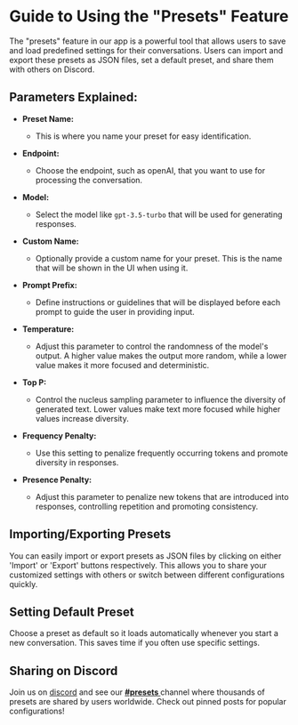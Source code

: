 # Guide to Using the "Presets" Feature

The "presets" feature in our app is a powerful tool that allows users to save and load predefined settings for their conversations. Users can import and export these presets as JSON files, set a default preset, and share them with others on Discord.

## Parameters Explained:

- **Preset Name:**
  - This is where you name your preset for easy identification.

- **Endpoint:**
  - Choose the endpoint, such as openAI, that you want to use for processing the conversation.

- **Model:**
  - Select the model like `gpt-3.5-turbo` that will be used for generating responses.

- **Custom Name:**
  - Optionally provide a custom name for your preset. This is the name that will be shown in the UI when using it.

- **Prompt Prefix:**
  - Define instructions or guidelines that will be displayed before each prompt to guide the user in providing input.

- **Temperature:**
  - Adjust this parameter to control the randomness of the model's output. A higher value makes the output more random, while a lower value makes it more focused and deterministic.

- **Top P:**
  - Control the nucleus sampling parameter to influence the diversity of generated text. Lower values make text more focused while higher values increase diversity.

- **Frequency Penalty:**
  - Use this setting to penalize frequently occurring tokens and promote diversity in responses.

- **Presence Penalty:**
   - Adjust this parameter to penalize new tokens that are introduced into responses, controlling repetition and promoting consistency.

## Importing/Exporting Presets

You can easily import or export presets as JSON files by clicking on either 'Import' or 'Export' buttons respectively. This allows you to share your customized settings with others or switch between different configurations quickly.

## Setting Default Preset

Choose a preset as default so it loads automatically whenever you start a new conversation. This saves time if you often use specific settings.

## Sharing on Discord

Join us on [discord](https://discord.librechat.ai) and see our **[#presets ](https://discord.com/channels/1086345563026489514/1093249324797935746)** channel where thousands of presets are shared by users worldwide. Check out pinned posts for popular configurations!